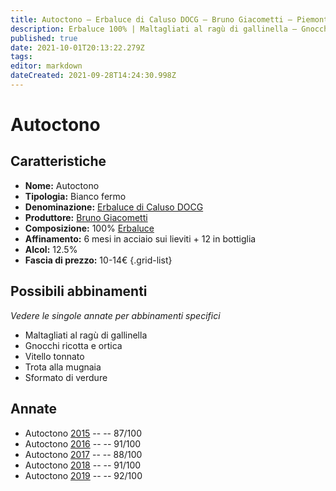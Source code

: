 ```yaml
---
title: Autoctono – Erbaluce di Caluso DOCG – Bruno Giacometti – Piemonte (IT) – 10-14€ – 3★-5★
description: Erbaluce 100% | Maltagliati al ragù di gallinella – Gnocchi ricotta e ortica – Vitello tonnato – Trota alla mugnaia – Sformato di verdure
published: true
date: 2021-10-01T20:13:22.279Z
tags: 
editor: markdown
dateCreated: 2021-09-28T14:24:30.998Z
---
```


 # Autoctono

## Caratteristiche
- **Nome:** Autoctono
- **Tipologia:** Bianco fermo
- **Denominazione:** [Erbaluce di Caluso DOCG](/denominazioni/Italia/Piemonte/DOCG/Erbaluce-di-Caluso)
- **Produttore:** [Bruno Giacometti](/produttori/Italia/Piemonte/Bruno-Giacometti)
- **Composizione:** 100% [Erbaluce](/vitigni/Italia/erbaluce)
- **Affinamento:** 6 mesi in acciaio sui lieviti + 12 in bottiglia
- **Alcol:** 12.5%
- **Fascia di prezzo:** 10-14€
{.grid-list}



## Possibili abbinamenti
*Vedere le singole annate per abbinamenti specifici*

- Maltagliati al ragù di gallinella
- Gnocchi ricotta e ortica
- Vitello tonnato
- Trota alla mugnaia
- Sformato di verdure


## Annate

- Autoctono [2015](vini/Italia/Piemonte/Bruno-Giacometti/Autoctono/2015) -- <span class="star-3"></span>  -- 87/100
- Autoctono [2016](vini/Italia/Piemonte/Bruno-Giacometti/Autoctono/2016) -- <span class="star-5"></span>  -- 91/100
- Autoctono [2017](vini/Italia/Piemonte/Bruno-Giacometti/Autoctono/2017) -- <span class="star-3"></span>  -- 88/100
- Autoctono [2018](vini/Italia/Piemonte/Bruno-Giacometti/Autoctono/2018) -- <span class="star-5"></span>  -- 91/100
- Autoctono [2019](vini/Italia/Piemonte/Bruno-Giacometti/Autoctono/2019) -- <span class="star-5"></span>  -- 92/100